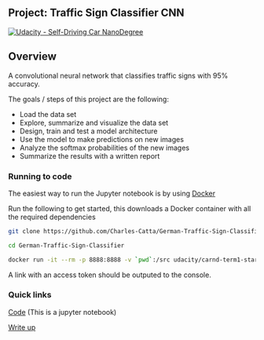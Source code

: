 ## Project: Traffic Sign Classifier CNN
[![Udacity - Self-Driving Car NanoDegree](https://s3.amazonaws.com/udacity-sdc/github/shield-carnd.svg)](http://www.udacity.com/drive)

Overview
---

A convolutional neural network that classifies traffic signs with 95% accuracy.

The goals / steps of this project are the following:
* Load the data set
* Explore, summarize and visualize the data set
* Design, train and test a model architecture
* Use the model to make predictions on new images
* Analyze the softmax probabilities of the new images
* Summarize the results with a written report

### Running to code
The easiest way to run the Jupyter notebook is by using [Docker](https://store.docker.com/search?type=edition&offering=community)

Run the following to get started, this downloads a Docker container with all the required dependencies

```sh
git clone https://github.com/Charles-Catta/German-Traffic-Sign-Classifier.git

cd German-Traffic-Sign-Classifier

docker run -it --rm -p 8888:8888 -v `pwd`:/src udacity/carnd-term1-starter-kit
```

A link with an access token should be outputed to the console.


### Quick links

[Code](https://nbviewer.jupyter.org/github/Charles-Catta/German-Traffic-Sign-Classifier/blob/master/Traffic_Sign_Classifier.ipynb) (This is a jupyter notebook)

[Write up](https://htmlpreview.github.io/?https://github.com/Charles-Catta/German-Traffic-Sign-Classifier/blob/master/writeup.html)
